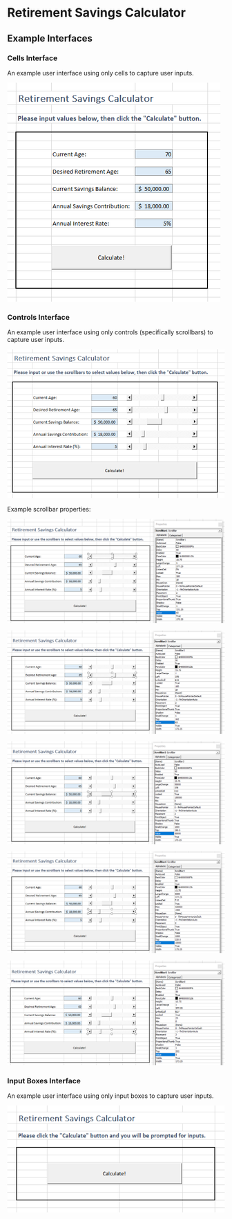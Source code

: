 # Retirement Savings Calculator

## Example Interfaces

### Cells Interface

An example user interface using only cells to capture user inputs.

![a screenshot of a spreadsheet where the user can type values in blue-colored cells](example-interfaces/cells-only.png)

### Controls Interface

An example user interface using only controls (specifically scrollbars) to capture user inputs.

![a screenshot of a spreadsheet where the user can type values in blue-colored cells or slide scrollbars to choose input values](example-interfaces/controls-only.png)

Example scrollbar properties:

![a screenshot of scrollbar1 properties](example-interfaces/controls-scrollbar1-properties.png)

![a screenshot of scrollbar2 properties](example-interfaces/controls-scrollbar2-properties.png)

![a screenshot of scrollbar3 properties](example-interfaces/controls-scrollbar3-properties.png)

![a screenshot of scrollbar4 properties](example-interfaces/controls-scrollbar4-properties.png)

![a screenshot of scrollbar5 properties](example-interfaces/controls-scrollbar5-properties.png)

### Input Boxes Interface

An example user interface using only input boxes to capture user inputs.

![a screenshot of a spreadsheet with a button that will later prompt the user for inputs](example-interfaces/input-boxes-only.png)
